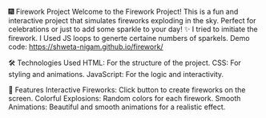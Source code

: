 🎆 Firework Project
Welcome to the Firework Project! This is a fun and interactive project that simulates fireworks exploding in the sky. Perfect for celebrations or just to add some sparkle to your day! ✨
I tried to imitiate the firework. I Used JS loops to generte certaine numbers of sparkels.
Demo code: https://shweta-nigam.github.io/firework/


🛠️ Technologies Used
HTML: For the structure of the project.
CSS: For styling and animations.
JavaScript: For the logic and interactivity.

🌟 Features
Interactive Fireworks: Click button to create fireworks on the screen.
Colorful Explosions: Random colors for each firework.
Smooth Animations: Beautiful and smooth animations for a realistic effect.







